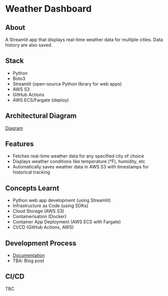 # Weather Dashboard

## About
A Streamlit app that displays real-time weather data for multiple cities. Data history are also saved.

## Stack
- Python
- Boto3
- Streamlit (open-source Python library for web apps)
- AWS S3
- GitHub Actions
- AWS ECS/Fargate (deploy)

## Architectural Diagram
[Diagram](architecture.png)

## Features
- Fetches real-time weather data for any specified city of choice
- Displays weather conditions like temperature (°F), humidity, etc
- Automatically saves weather data in AWS S3 with timestamps for historical tracking

## Concepts Learnt
- Python web app development (using Streamlit)
- Infrastructure as Code (using SDKs)
- Cloud Storage (AWS S3)
- Containerisation (Docker)
- Container App Deployment (AWS ECS with Fargate)
- CI/CD (GitHub Actions, AWS)

## Development Process
  - [Documentation](docs.md)
  - TBA: Blog post

## CI/CD
TBC